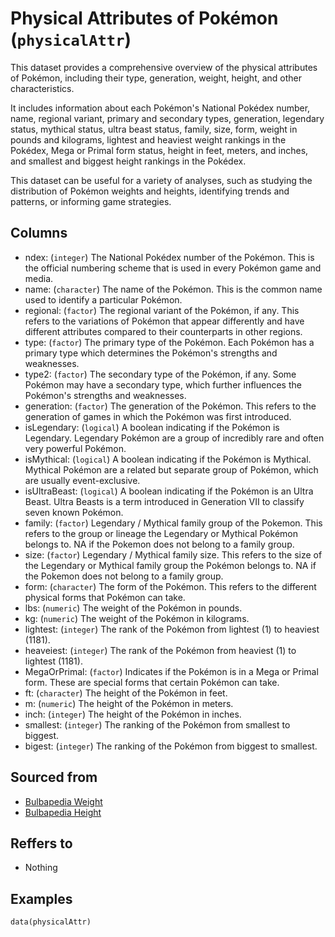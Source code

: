 # Physical Attributes of Pokémon (`physicalAttr`)

This dataset provides a comprehensive overview of the physical attributes of Pokémon, including their type,
generation, weight, height, and other characteristics.


It includes information about each Pokémon's National Pokédex number, name, regional variant,
primary and secondary types, generation, legendary status, mythical status, ultra beast status,
family, size, form, weight in pounds and kilograms, lightest and heaviest weight rankings in the Pokédex,
Mega or Primal form status, height in feet, meters, and inches, and smallest and
biggest height rankings in the Pokédex.

This dataset can be useful for a variety of analyses, such as studying the distribution of Pokémon
weights and heights, identifying trends and patterns, or informing game strategies.


## Columns
  - ndex: (`integer`) The National Pokédex number of the Pokémon. This is the official numbering scheme that is used in every Pokémon game and media.
  - name: (`character`) The name of the Pokémon. This is the common name used to identify a particular Pokémon.
  - regional: (`factor`) The regional variant of the Pokémon, if any. This refers to the variations of Pokémon that appear differently and have different attributes compared to their counterparts in other regions.
  - type: (`factor`) The primary type of the Pokémon. Each Pokémon has a primary type which determines the Pokémon's strengths and weaknesses.
  - type2: (`factor`) The secondary type of the Pokémon, if any. Some Pokémon may have a secondary type, which further influences the Pokémon's strengths and weaknesses.
  - generation: (`factor`) The generation of the Pokémon. This refers to the generation of games in which the Pokémon was first introduced.
  - isLegendary: (`logical`) A boolean indicating if the Pokémon is Legendary. Legendary Pokémon are a group of incredibly rare and often very powerful Pokémon.
  - isMythical: (`logical`) A boolean indicating if the Pokémon is Mythical. Mythical Pokémon are a related but separate group of Pokémon, which are usually event-exclusive.
  - isUltraBeast: (`logical`) A boolean indicating if the Pokémon is an Ultra Beast. Ultra Beasts is a term introduced in Generation VII to classify seven known Pokémon.
  - family: (`factor`) Legendary / Mythical family group of the Pokemon. This refers to the group or lineage the Legendary or Mythical Pokémon belongs to. NA if the Pokemon does not belong to a family group.
  - size: (`factor`) Legendary / Mythical family size. This refers to the size of the Legendary or Mythical family group the Pokémon belongs to. NA if the Pokemon does not belong to a family group.
  - form: (`character`) The form of the Pokémon. This refers to the different physical forms that Pokémon can take.
  - lbs: (`numeric`) The weight of the Pokémon in pounds.
  - kg: (`numeric`) The weight of the Pokémon in kilograms.
  - lightest: (`integer`) The rank of the Pokémon from lightest (1) to heaviest (1181).
  - heaveiest: (`integer`) The rank of the Pokémon from heaviest (1) to lightest (1181).
  - MegaOrPrimal: (`factor`) Indicates if the Pokémon is in a Mega or Primal form. These are special forms that certain Pokémon can take.
  - ft: (`character`) The height of the Pokémon in feet.
  - m: (`numeric`) The height of the Pokémon in meters.
  - inch: (`integer`) The height of the Pokémon in inches.
  - smallest: (`integer`) The ranking of the Pokémon from smallest to biggest.
  - bigest: (`integer`) The ranking of the Pokémon from biggest to smallest.

## Sourced from
  - [Bulbapedia Weight](https://bulbapedia.bulbagarden.net/wiki/List_of_Pok%C3%A9mon_by_weight)
  - [Bulbapedia Height](https://bulbapedia.bulbagarden.net/wiki/List_of_Pok%C3%A9mon_by_height)

## Reffers to
  - Nothing

## Examples
```
data(physicalAttr)
```
